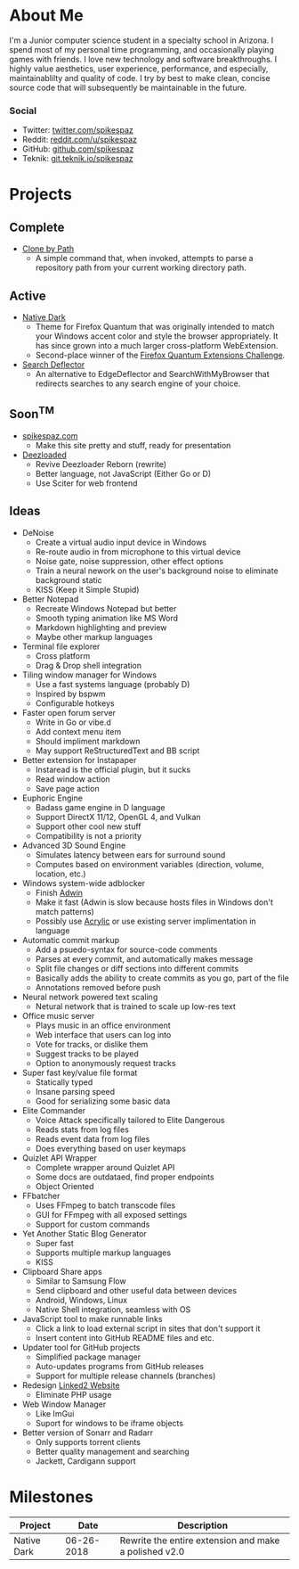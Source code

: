 # About Me
I'm a Junior computer science student in a specialty school in Arizona. I spend most of my personal time programming, and occasionally playing games with friends. I love new technology and software breakthroughs. I highly value aesthetics, user experience, performance, and especially, maintainablilty and quality of code. I try by best to make clean, concise source code that will subsequently be maintainable in the future.

### Social
 - Twitter: [twitter.com/spikespaz](https://twitter.com/spikespaz)
 - Reddit: [reddit.com/u/spikespaz](https://reddit.com/u/spikespaz)
 - GitHub: [github.com/spikespaz](https://github.com/spikespaz)
 - Teknik: [git.teknik.io/spikespaz](https://git.teknik.io/spikespaz)

# Projects
## Complete

 - [Clone by Path](https://github.com/spikespaz/clone-by-path)
   - A simple command that, when invoked, attempts to parse a repository path from your current working directory path.

## Active

 - [Native Dark](https://github.com/spikespaz/firefox-nativedark)
   - Theme for Firefox Quantum that was originally intended to match your Windows accent color and style the browser appropriately. It has since grown into a much larger cross-platform WebExtension.
   - Second-place winner of the [Firefox Quantum Extensions Challenge](https://extensionschallenge.com).
 - [Search Deflector](https://github.com/spikespaz/search-deflector)
   - An alternative to EdgeDeflector and SearchWithMyBrowser that redirects searches to any search engine of your choice. 

## Soon<sup>TM</sup>

 - [spikespaz.com](https://github.com/spikespaz/spikespaz.github.io)
   - Make this site pretty and stuff, ready for presentation
 - [Deezloaded](https://git.teknik.io/spikespaz/deezloaded)
   - Revive Deezloader Reborn (rewrite)
   - Better language, not JavaScript (Either Go or D)
   - Use Sciter for web frontend

## Ideas

 - DeNoise
   - Create a virtual audio input device in Windows
   - Re-route audio in from microphone to this virtual device
   - Noise gate, noise suppression, other effect options
   - Train a neural nework on the user's background noise to eliminate background static
   - KISS (Keep it Simple Stupid)
 - Better Notepad
   - Recreate Windows Notepad but better
   - Smooth typing animation like MS Word
   - Markdown highlighting and preview
   - Maybe other markup languages
 - Terminal file explorer
   - Cross platform
   - Drag & Drop shell integration
 - Tiling window manager for Windows
   - Use a fast systems language (probably D)
   - Inspired by bspwm
   - Configurable hotkeys
 - Faster open forum server
   - Write in Go or vibe.d
   - Add context menu item
   - Should impliment markdown
   - May support ReStructuredText and BB script
 - Better extension for Instapaper
   - Instaread is the official plugin, but it sucks
   - Read window action
   - Save page action
 - Euphoric Engine
   - Badass game engine in D language
   - Support DirectX 11/12, OpenGL 4, and Vulkan
   - Support other cool new stuff
   - Compatibility is not a priority
 - Advanced 3D Sound Engine
   - Simulates latency between ears for surround sound
   - Computes based on environment variables (direction, volume, location, etc.)
 - Windows system-wide adblocker
   - Finish [Adwin](https://github.com/spikespaz-old/windows-adwin)
   - Make it fast (Adwin is slow because hosts files in Windows don't match patterns)
   - Possibly use [Acrylic](http://mayakron.altervista.org) or use existing server implimentation in language
 - Automatic commit markup
   - Add a psuedo-syntax for source-code comments
   - Parses at every commit, and automatically makes message
   - Split file changes or diff sections into different commits
   - Basically adds the ability to create commits as you go, part of the file
   - Annotations removed before push
 - Neural network powered text scaling
   - Netural network that is trained to scale up low-res text
 - Office music server
   - Plays music in an office environment
   - Web interface that users can log into
   - Vote for tracks, or dislike them
   - Suggest tracks to be played
   - Option to anonymously request tracks
 - Super fast key/value file format
   - Statically typed
   - Insane parsing speed
   - Good for serializing some basic data
 - Elite Commander
   - Voice Attack specifically tailored to Elite Dangerous
   - Reads stats from log files
   - Reads event data from log files
   - Does everything based on user keymaps
 - Quizlet API Wrapper
   - Complete wrapper around Quizlet API
   - Some docs are outdataed, find proper endpoints
   - Object Oriented
 - FFbatcher
   - Uses FFmpeg to batch transcode files
   - GUI for FFmpeg with all exposed settings
   - Support for custom commands
 - Yet Another Static Blog Generator
   - Super fast
   - Supports multiple markup languages
   - KISS
 - Clipboard Share apps
   - Similar to Samsung Flow
   - Send clipboard and other useful data between devices
   - Android, Windows, Linux
   - Native Shell integration, seamless with OS
 - JavaScript tool to make runnable links
   - Click a link to load external script in sites that don't support it
   - Insert content into GitHub README files and etc.
 - Updater tool for GitHub projects
   - Simplified package manager
   - Auto-updates programs from GitHub releases
   - Support for multiple release channels (branches)
 - Redesign [Linked2 Website](https://linked-2.com)
   - Eliminate PHP usage
 - Web Window Manager
   - Like ImGui
   - Suport for windows to be iframe objects
 - Better version of Sonarr and Radarr
   - Only supports torrent clients
   - Better quality management and searching
   - Jackett, Cardigann support

# Milestones

| Project              | Date           | Description                                                       |
| -------------------- | -------------- | ----------------------------------------------------------------- |
| Native Dark          | 06-26-2018     | Rewrite the entire extension and make a polished v2.0             |

